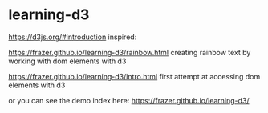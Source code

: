 # learning-d3


https://d3js.org/#introduction  inspired:

https://frazer.github.io/learning-d3/rainbow.html
    creating rainbow text by working with dom elements with d3

https://frazer.github.io/learning-d3/intro.html
    first attempt at accessing dom elements with d3

or you can see the demo index here:
   https://frazer.github.io/learning-d3/
